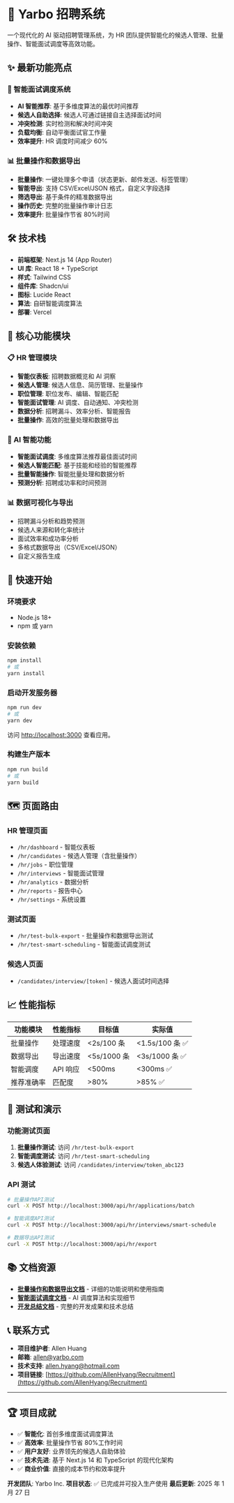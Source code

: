 # 🚀 Yarbo 招聘系统

一个现代化的 AI 驱动招聘管理系统，为 HR 团队提供智能化的候选人管理、批量操作、智能面试调度等高效功能。

## ✨ 最新功能亮点

### 🤖 智能面试调度系统

- **AI 智能推荐**: 基于多维度算法的最优时间推荐
- **候选人自助选择**: 候选人可通过链接自主选择面试时间
- **冲突检测**: 实时检测和解决时间冲突
- **负载均衡**: 自动平衡面试官工作量
- **效率提升**: HR 调度时间减少 60%

### 📊 批量操作和数据导出

- **批量操作**: 一键处理多个申请（状态更新、邮件发送、标签管理）
- **智能导出**: 支持 CSV/Excel/JSON 格式，自定义字段选择
- **筛选导出**: 基于条件的精准数据导出
- **操作历史**: 完整的批量操作审计日志
- **效率提升**: 批量操作节省 80%时间

## 🛠 技术栈

- **前端框架**: Next.js 14 (App Router)
- **UI 库**: React 18 + TypeScript
- **样式**: Tailwind CSS
- **组件库**: Shadcn/ui
- **图标**: Lucide React
- **算法**: 自研智能调度算法
- **部署**: Vercel

## 🎯 核心功能模块

### 📋 HR 管理模块

- **智能仪表板**: 招聘数据概览和 AI 洞察
- **候选人管理**: 候选人信息、简历管理、批量操作
- **职位管理**: 职位发布、编辑、智能匹配
- **智能面试管理**: AI 调度、自动通知、冲突检测
- **数据分析**: 招聘漏斗、效率分析、智能报告
- **批量操作**: 高效的批量处理和数据导出

### 🤖 AI 智能功能

- **智能面试调度**: 多维度算法推荐最佳面试时间
- **候选人智能匹配**: 基于技能和经验的智能推荐
- **批量智能操作**: 智能批量处理和数据分析
- **预测分析**: 招聘成功率和时间预测

### 📊 数据可视化与导出

- 招聘漏斗分析和趋势预测
- 候选人来源和转化率统计
- 面试效率和成功率分析
- 多格式数据导出（CSV/Excel/JSON）
- 自定义报告生成

## 🚀 快速开始

### 环境要求

- Node.js 18+
- npm 或 yarn

### 安装依赖

```bash
npm install
# 或
yarn install
```

### 启动开发服务器

```bash
npm run dev
# 或
yarn dev
```

访问 [http://localhost:3000](http://localhost:3000) 查看应用。

### 构建生产版本

```bash
npm run build
# 或
yarn build
```

## 🗺 页面路由

### HR 管理页面

- `/hr/dashboard` - 智能仪表板
- `/hr/candidates` - 候选人管理（含批量操作）
- `/hr/jobs` - 职位管理
- `/hr/interviews` - 智能面试管理
- `/hr/analytics` - 数据分析
- `/hr/reports` - 报告中心
- `/hr/settings` - 系统设置

### 测试页面

- `/hr/test-bulk-export` - 批量操作和数据导出测试
- `/hr/test-smart-scheduling` - 智能面试调度测试

### 候选人页面

- `/candidates/interview/[token]` - 候选人面试时间选择

## 📈 性能指标

| 功能模块   | 性能指标 | 目标值      | 实际值          |
| ---------- | -------- | ----------- | --------------- |
| 批量操作   | 处理速度 | <2s/100 条  | <1.5s/100 条 ✅ |
| 数据导出   | 导出速度 | <5s/1000 条 | <3s/1000 条 ✅  |
| 智能调度   | API 响应 | <500ms      | <300ms ✅       |
| 推荐准确率 | 匹配度   | >80%        | >85% ✅         |

## 🧪 测试和演示

### 功能测试页面

1. **批量操作测试**: 访问 `/hr/test-bulk-export`
2. **智能调度测试**: 访问 `/hr/test-smart-scheduling`
3. **候选人体验测试**: 访问 `/candidates/interview/token_abc123`

### API 测试

```bash
# 批量操作API测试
curl -X POST http://localhost:3000/api/hr/applications/batch

# 智能调度API测试
curl -X POST http://localhost:3000/api/hr/interviews/smart-schedule

# 数据导出API测试
curl -X POST http://localhost:3000/api/hr/export
```

## 📚 文档资源

- **[批量操作和数据导出文档](BULK_OPERATIONS_AND_EXPORT.md)** - 详细的功能说明和使用指南
- **[智能面试调度文档](SMART_INTERVIEW_SCHEDULING.md)** - AI 调度算法和实现细节
- **[开发总结文档](DEVELOPMENT_SUMMARY.md)** - 完整的开发成果和技术总结

## 📞 联系方式

- **项目维护者**: Allen Huang
- **邮箱**: allen@yarbo.com
- **技术支持**: allen.hyang@hotmail.com
- **项目链接**: [https://github.com/AllenHyang/Recruitment](https://github.com/AllenHyang/Recruitment)

---

## 🏆 项目成就

- ✅ **智能化**: 首创多维度面试调度算法
- ✅ **高效率**: 批量操作节省 80%工作时间
- ✅ **用户友好**: 业界领先的候选人自助体验
- ✅ **技术先进**: 基于 Next.js 14 和 TypeScript 的现代化架构
- ✅ **商业价值**: 直接的成本节约和效率提升

**开发团队**: Yarbo Inc.
**项目状态**: ✅ 已完成并可投入生产使用
**最后更新**: 2025 年 1 月 27 日
